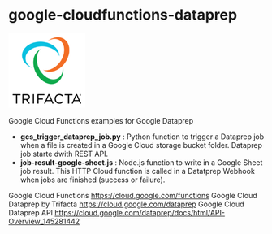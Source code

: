 # google-cloudfunctions-dataprep

![Trifacta logo](trifactalogo.png)

Google Cloud Functions examples for Google Dataprep

- **gcs_trigger_dataprep_job.py** : Python function to trigger a Dataprep job when a file is created in a Google Cloud storage bucket folder. Dataprep job starte dwith REST API.
- **job-result-google-sheet.js** : Node.js function to write in a Google Sheet job result. This HTTP Cloud function is called in a Datatprep Webhook when jobs are finished (success or failure).

Google Cloud Functions https://cloud.google.com/functions
Google Cloud Dataprep by Trifacta https://cloud.google.com/dataprep
Google Cloud Dataprep API https://cloud.google.com/dataprep/docs/html/API-Overview_145281442
